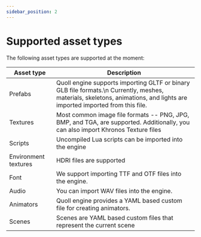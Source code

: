 ```yaml
---
sidebar_position: 2
---
```


# Supported asset types

The following asset types are supported at the moment:

| Asset type           | Description                                                                                                                                                              |
| -------------------- | ------------------------------------------------------------------------------------------------------------------------------------------------------------------------ |
| Prefabs              | Quoll engine supports importing GLTF or binary GLB file formats.\n Currently, meshes, materials, skeletons, animations, and lights are imported imported from this file. |
| Textures             | Most common image file formats -- PNG, JPG, BMP, and TGA, are supported. Additionally, you can also import Khronos Texture files                                         |
| Scripts              | Uncompiled Lua scripts can be imported into the engine                                                                                                                   |
| Environment textures | HDRI files are supported                                                                                                                                                 |
| Font                 | We support importing TTF and OTF files into the engine.                                                                                                                  |
| Audio                | You can import WAV files into the engine.                                                                                                                                |
| Animators            | Quoll engine provides a YAML based custom file for creating animators.                                                                                                   |
| Scenes               | Scenes are YAML based custom files that represent the current scene                                                                                                      |
